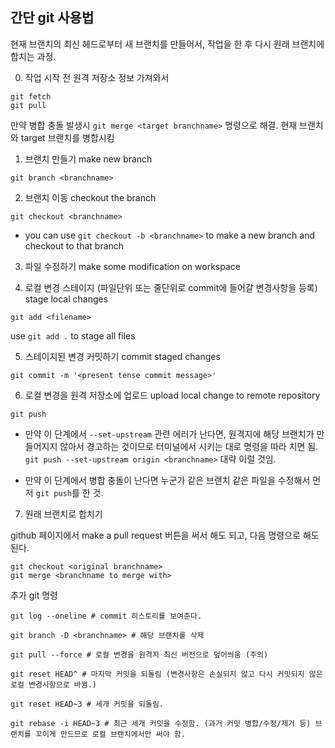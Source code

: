 ## 간단 git 사용법

현재 브랜치의 최신 헤드로부터 새 브랜치를 만들어서, 작업을 한 후 다시 원래 브랜치에 합치는 과정.

0. 작업 시작 전 원격 저장소 정보 가져와서 

```shell
git fetch
git pull
```

만약 병합 충돌 발생시 `git merge <target branchname>` 명령으로 해결. 현재 브랜치와 target 브랜치를 병합시킴

1. 브랜치 만들기 
make new branch

```shell
git branch <branchname>
```

2. 브랜치 이동
checkout the branch

```shell
git checkout <branchname>
```

* you can use `git checkout -b <branchname>` to make a new branch and checkout to that branch

3. 파일 수정하기
make some modification on workspace

4. 로컬 변경 스테이지 (파일단위 또는 줄단위로 commit에 들어갈 변경사항을 등록)
stage local changes

```shell
git add <filename>
```

use `git add .` to stage all files

5. 스테이지된 변경 커밋하기
commit staged changes

```shell
git commit -m '<present tense commit message>'
```

6. 로컬 변경을 원격 저장소에 업로드
upload local change to remote repository

```shell
git push
```

* 만약 이 단계에서 `--set-upstream` 관련 에러가 난다면, 원격지에 해당 브랜치가 만들어지지 않아서 경고하는 것이므로 터미널에서 시키는 대로 명령을 따라 치면 됨.
`git push --set-upstream origin <branchname>` 대략 이럴 것임.

* 만약 이 단계에서 병합 충돌이 난다면 누군가 같은 브랜치 같은 파일을 수정해서 먼저 `git push`를 한 것.

7. 원래 브랜치로 합치기

github 페이지에서 make a pull request 버튼을 써서 해도 되고, 다음 명령으로 해도 된다.

```shell
git checkout <original branchname>
git merge <branchname to merge with>
```


추가 git 명령

```shell
git log --oneline # commit 히스토리를 보여준다.

git branch -D <branchname> # 해당 브랜치를 삭제

git pull --force # 로컬 변경을 원격지 최신 버전으로 덮어씌움 (주의)

git reset HEAD^ # 마지막 커밋을 되돌림 (변경사항은 손실되지 않고 다시 커밋되지 않은 로컬 변경사항으로 바뀜.)

git reset HEAD~3 # 세개 커밋을 되돌림.

git rebase -i HEAD~3 # 최근 세개 커밋을 수정함. (과거 커밋 병합/수정/제거 등) 브랜치를 꼬이게 만드므로 로컬 브랜치에서만 써야 함.
```